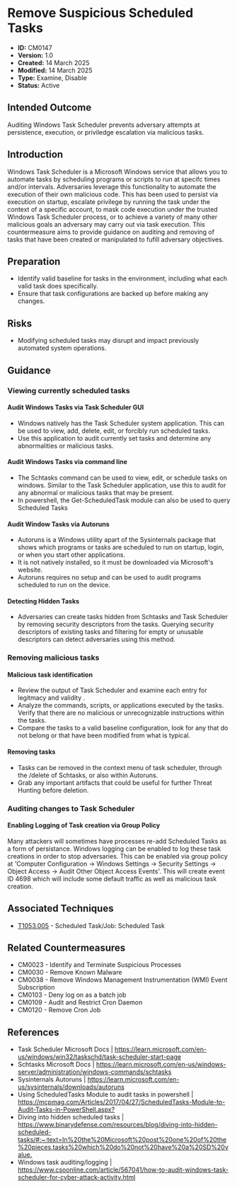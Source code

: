 # Remove Suspicious Scheduled Tasks

* **ID:** CM0147
* **Version:** 1.0
* **Created:** 14 March 2025
* **Modified:** 14 March 2025
* **Type:** Examine, Disable
* **Status:** Active

## Intended Outcome

Auditing Windows Task Scheduler prevents adversary attempts at persistence, execution, or priviledge escalation via malicious tasks.

## Introduction

Windows Task Scheduler is a Microsoft Windows service that allows you to automate tasks by scheduling programs or scripts to run at specifc times and/or intervals. Adversaries leverage this functionality to automate the execution of their own malicious code. This has been used to persist via execution on startup, escalate privilege by running the task under the context of a specific account, to mask code execution under the trusted Windows Task Scheduler process, or to achieve a variety of many other malicious goals an adversary may carry out via task execution. This countermeasure aims to provide guidance on auditing and removing of tasks that have been created or manipulated to fufill adversary objectives.

## Preparation

- Identify valid baseline for tasks in the environment, including what each valid task does specifically.
- Ensure that task configurations are backed up before making any changes.

## Risks

- Modifying scheduled tasks may disrupt and impact previously automated system operations. 

## Guidance

### Viewing currently scheduled tasks

#### Audit Windows Tasks via Task Scheduler GUI

- Windows natively has the Task Scheduler system application. This can be used to view, add, delete, edit, or forcibly run scheduled tasks. 
- Use this application to audit currently set tasks and determine any abnormalities or malicious tasks. 

#### Audit Windows Tasks via command line

- The Schtasks command can be used to view, edit, or schedule tasks on windows. Similar to the Task Scheduler application, use this to audit for any abnormal or malicious tasks that may be present.
- In powershell, the Get-ScheduledTask module can also be used to query Scheduled Tasks

#### Audit Window Tasks via Autoruns

- Autoruns is a Windows utility apart of the Sysinternals package that shows which programs or tasks are scheduled to run on startup, login, or when you start other applications. 
- It is not natively installed, so it must be downloaded via Microsoft's website. 
- Autoruns requires no setup and can be used to audit programs scheduled to run on the device.

#### Detecting Hidden Tasks

- Adversaries can create tasks hidden from Schtasks and Task Scheduler by removing security descriptors from the tasks. Querying security descriptors of existing tasks and filtering for empty or unusable descriptors can detect adversaries using this method.

### Removing malicious tasks

#### Malicious task identification

- Review the output of Task Scheduler and examine each entry for legitmacy and validity .
- Analyze the commands, scripts, or applications executed by the tasks. Verify that there are no malicious or unrecognizable instructions within the tasks.
- Compare the tasks to a valid baseline configuration, look for any that do not belong or that have been modified from what is typical.

#### Removing tasks

- Tasks can be removed in the context menu of task scheduler, through the /delete of Schtasks, or also within Autoruns.
- Grab any important artifacts that could be useful for further Threat Hunting before deletion.

### Auditing changes to Task Scheduler

#### Enabling Logging of Task creation via Group Policy

Many attackers will sometimes have processes re-add Scheduled Tasks as a form of persistance. Windows logging can be enabled to log these task creations in order to stop adversaries. This can be enabled via group policy at 'Computer Configuration -> Windows Settings -> Security Settings -> Object Access -> Audit Other Object Access Events'. This will create event ID 4698 which will include some default traffic as well as malicious task creation.

## Associated Techniques

-   [T1053.005](https://attack.mitre.org/techniques/T1053/005/) - Scheduled Task/Job: Scheduled Task

## Related Countermeasures

- CM0023 - Identify and Terminate Suspicious Processes
- CM0030 - Remove Known Malware
- CM0038 - Remove Windows Management Instrumentation (WMI) Event Subscription
- CM0103 - Deny log on as a batch job
- CM0109 - Audit and Restrict Cron Daemon
- CM0120 - Remove Cron Job

## References

-   Task Scheduler Microsoft Docs | <https://learn.microsoft.com/en-us/windows/win32/taskschd/task-scheduler-start-page>
-   Schtasks Microsoft Docs | <https://learn.microsoft.com/en-us/windows-server/administration/windows-commands/schtasks>
-   Sysinternals Autoruns | <https://learn.microsoft.com/en-us/sysinternals/downloads/autoruns>
-   Using ScheduledTasks Module to audit tasks in powershell | <https://mcpmag.com/Articles/2017/04/27/ScheduledTasks-Module-to-Audit-Tasks-in-PowerShell.aspx?>
-   Diving into hidden scheduled tasks | <https://www.binarydefense.com/resources/blog/diving-into-hidden-scheduled-tasks/#:~:text=In%20the%20Microsoft%20post%20one%20of%20the%20pieces,tasks%20which%20do%20not%20have%20a%20SD%20value.>
-   Windows task auditing/logging | <https://www.csoonline.com/article/567041/how-to-audit-windows-task-scheduler-for-cyber-attack-activity.html>
